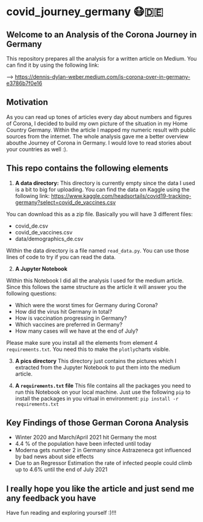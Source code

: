 # covid_journey_germany 😷🇩🇪

## Welcome to an Analysis of the Corona Journey in Germany

This repository prepares all the analysis for a written article on Medium. You can find it by using the following link:

--> https://dennis-dylan-weber.medium.com/is-corona-over-in-germany-e3786b7f0e16

## Motivation
As you can read up tones of articles every day about numbers and figures of Corona, I decided to build my own picture of the situation in my Home Country Germany. Within the article I mapped my numeric result with public sources from the internet. The whole analysis gave me a better overview abouthe Journey of Corona in Germany. I would love to read stories about your countries as well :).  

## This repo contains the following elements

1. **A data directory:**
This directory is currently empty since the data I used is a bit to big for uploading. 
You can find the data on Kaggle using the following link: 
https://www.kaggle.com/headsortails/covid19-tracking-germany?select=covid_de_vaccines.csv

You can download this as a zip file. Basically you will have 3 different files:
  - covid_de.csv
  - covid_de_vaccines.csv
  - data/demographics_de.csv

Within the data directory is a file named `read_data.py`. You can use those lines of code to try if you can read the data.

2. **A Jupyter Notebook**

Within this Notebook I did all the analysis I used for the medium article. Since this follows the same structure as the article it will answer you the following questions:
  - Which were the worst times for Germany during Corona?
  - How did the virus hit Germany in total?
  - How is vaccination progressing in Germany?
  - Which vaccines are preferred in Germany?
  - How many cases will we have at the end of July?

Please make sure you install all the elements from element 4 `requirements.txt`. You need this to make the `plotly`charts visible.

3. **A pics directory**
This directory just contains the pictures which I extracted from the Jupyter Notebook to put them into the medium article.

4. **A `requirements.txt` file**
This file contains all the packages you need to run this Notebook on your local machine.
Just use the following `pip` to install the packages in you virtual in environment: `pip install -r requirements.txt`

## Key Findings of those German Corona Analysis
- Winter 2020 and March/April 2021 hit Germany the most
- 4.4 % of the population have been infected until today
- Moderna gets number 2 in Germany since Astrazeneca got influenced by bad news about side effects
- Due to an Regressor Estimation the rate of infected people could climb up to 4.6% until the end of July 2021

## I really hope you like the article and just send me any feedback you have
Have fun reading and exploring yourself :)!!!

